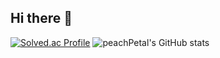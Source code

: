 ## Hi there 👋

<!--
**peachPetal/peachPetal** is a ✨ _special_ ✨ repository because its `README.md` (this file) appears on your GitHub profile.

Here are some ideas to get you started:

- 🔭 I’m currently working on ...
- 🌱 I’m currently learning ...
- 👯 I’m looking to collaborate on ...
- 🤔 I’m looking for help with ...
- 💬 Ask me about ...
- 📫 How to reach me: ...
- 😄 Pronouns: ...
- ⚡ Fun fact: ...
-->
[![Solved.ac Profile](http://mazassumnida.wtf/api/v2/generate_badge?boj=toneba)](https://solved.ac/profile/toneba)
![peachPetal's GitHub stats](https://github-readme-stats.vercel.app/api?username=peachPetal&show_icons=true&theme=dark)
